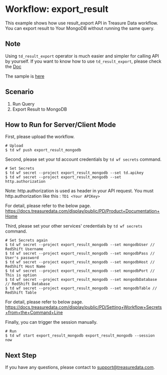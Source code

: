 # Workflow: export_result
This example shows how use result_export API in Treasure Data workflow.
You can export result to Your MongoDB without running the same query.

## Note

Using `td_result_export` operator is much easier and simpler for calling API by yourself.
If you want to know how to use `td_result_export`, please check the [Doc](https://docs.treasuredata.com/display/public/PD/Reference+for+Treasure+Data+Operators#ReferenceforTreasureDataOperators-td_result_export%3E:)

The sample is [here](https://github.com/treasure-data/treasure-boxes/blob/master/scenarios/result_export/export_result_prallel.dig)

## Scenario

1. Run Query
2. Export Result to MongoDB

## How to Run for Server/Client Mode
First, please upload the workflow.
```
# Upload
$ td wf push export_result_mongodb
```

Second, please set your td account credentials by ```td wf secrets``` command.
```
# Set Secrets
$ td wf secret --project export_result_mongodb --set td.apikey
$ td wf secret --project export_result_mongodb --set http.authorization
```

Note: http.authorization is used as header in your API request.
You must http.authorization like this : ```TD1 <Your APIKey>```

For detail, please refer to the below page.
https://docs.treasuredata.com/display/public/PD/Product+Documentation+Home


Third, please set your other services' credentials by ```td wf secrets``` command.
```
# Set Secrets again
$ td wf secret --project export_result_mongodb --set mongodbUser // RedShift Username
$ td wf secret --project export_result_mongodb --set mongodbPass // User's password
$ td wf secret --project export_result_mongodb --set mongodbHost // RedShift Host Name
$ td wf secret --project export_result_mongodb --set mongodbPort // This is option
$ td wf secret --project export_result_mongodb --set mongodbDatabase // RedShift Database
$ td wf secret --project export_result_mongodb --set mongodbTable // RedShift Table
```

For detail, please refer to below page.
https://docs.treasuredata.com/display/public/PD/Setting+Workflow+Secrets+from+the+Command+Line

Finally, you can trigger the session manually.

```
# Run
$ td wf start export_result_mongodb export_result_mongodb --session now
```

## Next Step
If you have any questions, please contact to support@treasuredata.com.
